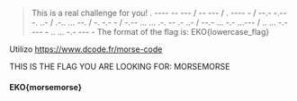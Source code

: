 > This is a real challenge for you!
. ---- -- --- / -- --- / . ---- - / --.- -.-- -. ..- / .-.. ... --. / -. -.- - / -.-- ... ... .-. -- .- ..- / --.- ... -.- ...--- / .. ... -.- --- - .. ... -.- --- -
The format of the flag is: EKO{lowercase_flag}

Utilizo https://www.dcode.fr/morse-code

THIS IS THE FLAG YOU ARE LOOKING FOR: MORSEMORSE

#### EKO{morsemorse}